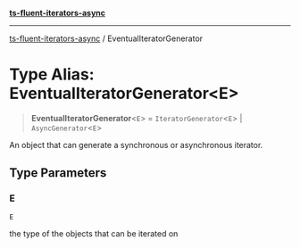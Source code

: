 [**ts-fluent-iterators-async**](../README.md)

---

[ts-fluent-iterators-async](../README.md) / EventualIteratorGenerator

# Type Alias: EventualIteratorGenerator\<E\>

> **EventualIteratorGenerator**\<`E`\> = `IteratorGenerator`\<`E`\> \| `AsyncGenerator`\<`E`\>

An object that can generate a synchronous or asynchronous iterator.

## Type Parameters

### E

`E`

the type of the objects that can be iterated on
